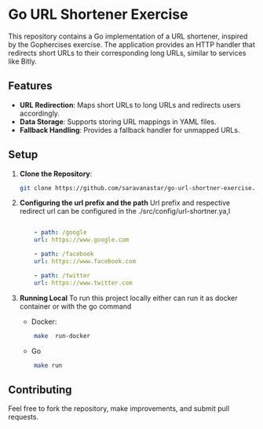 # Go URL Shortener Exercise

This repository contains a Go implementation of a URL shortener, inspired by the Gophercises exercise. The application provides an HTTP handler that redirects short URLs to their corresponding long URLs, similar to services like Bitly.

## Features

- **URL Redirection**: Maps short URLs to long URLs and redirects users accordingly.
- **Data Storage**: Supports storing URL mappings in YAML files.
- **Fallback Handling**: Provides a fallback handler for unmapped URLs.

## Setup

1. **Clone the Repository**:

   ```bash
   git clone https://github.com/saravanastar/go-url-shortner-exercise.git
   ```

2. **Configuring the url prefix and the path**
    Url prefix and respective redirect url can be configured in the ./src/config/url-shortner.ya,l

    ```yaml

        - path: /google
        url: https://www.google.com

        - path: /facebook
        url: https://www.facebook.com

        - path: /twitter
        url: https://www.twitter.com
    ```
3. **Running Local**
    To run this project locally either can run it as docker container or with the go command

    - Docker:
    ```bash
        make  run-docker
    ```
    - Go
    ```bash
        make run
    ```

## Contributing

Feel free to fork the repository, make improvements, and submit pull requests.